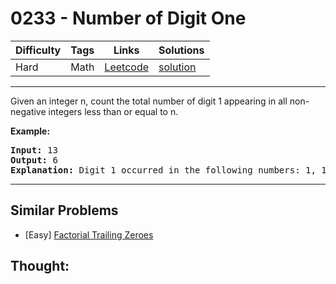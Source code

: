 # 0233 - Number of Digit One

Difficulty  | Tags | Links | Solutions
----------- | ---- | ----- | -----
Hard | Math | [Leetcode](https://leetcode.com/problems/number-of-digit-one) | [solution](https://leetcode.com/problems/number-of-digit-one/solution/)


-----------

<p>Given an integer n, count the total number of digit 1 appearing in all non-negative integers less than or equal to n.</p>

<p><strong>Example:</strong></p>

<pre>
<strong>Input:</strong> 13
<strong>Output:</strong> 6 
<strong>Explanation: </strong>Digit 1 occurred in the following numbers: 1, 10, 11, 12, 13.
</pre>


-----------


## Similar Problems

- [Easy] [Factorial Trailing Zeroes](factorial-trailing-zeroes)




## Thought:
